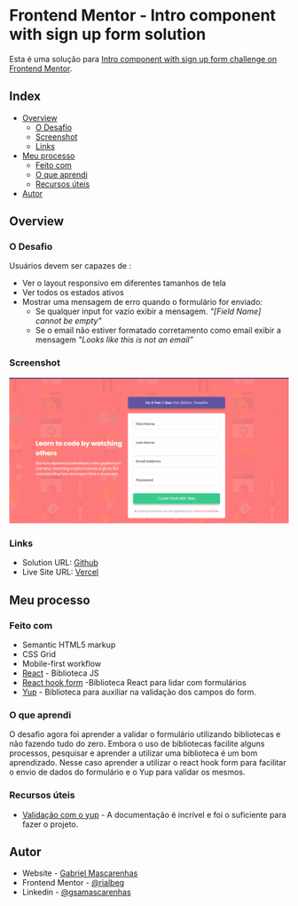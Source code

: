 # Frontend Mentor - Intro component with sign up form solution

Esta é uma solução para [Intro component with sign up form challenge on Frontend Mentor](https://www.frontendmentor.io/challenges/intro-component-with-signup-form-5cf91bd49edda32581d28fd1).

## Index

- [Overview](#overview)
  - [O Desafio](#o-desafio)
  - [Screenshot](#screenshot)
  - [Links](#links)
- [Meu processo](#meu-processo)
  - [Feito com](#feito-com)
  - [O que aprendi](#o-que-aprendi)
  - [Recursos úteis](#recursos-úteis)
- [Autor](#autor)

## Overview

### O Desafio

Usuários devem ser capazes de :

- Ver o layout responsivo em diferentes tamanhos de tela
- Ver todos os estados ativos
- Mostrar uma mensagem de erro quando o formulário for enviado:
  - Se qualquer input for vazio exibir a mensagem. _"[Field Name] cannot be empty"_
  - Se o email não estiver formatado corretamento como email exibir a mensagem _"Looks like this is not an email"_

### Screenshot

![](./screenshot.gif)

### Links

- Solution URL: [Github](https://github.com/rialbeg/intro-component-with-signup-form-react)
- Live Site URL: [Vercel](https://intro-component-with-signup-form-react-ruddy.vercel.app/)

## Meu processo

### Feito com

- Semantic HTML5 markup
- CSS Grid
- Mobile-first workflow
- [React](https://reactjs.org/) - Biblioteca JS
- [React hook form](https://react-hook-form.com/) -Biblioteca React para lidar com formulários
- [Yup](https://github.com/jquense/yup) - Biblioteca para auxiliar na validação dos campos do form.

### O que aprendi

O desafio agora foi aprender a validar o formulário utilizando bibliotecas e não fazendo tudo do zero. Embora o uso de bibliotecas facilite alguns processos, pesquisar e aprender a utilizar uma biblioteca é um bom aprendizado.
Nesse caso aprender a utilizar o react hook form para facilitar o envio de dados do formulário e o Yup para validar os mesmos.

### Recursos úteis

- [Validação com o yup](https://react-hook-form.com/get-started#SchemaValidation) - A documentação é incrível e foi o suficiente para fazer o projeto.

## Autor

- Website - [Gabriel Mascarenhas](https://rialbeg.github.io/portfolio/)
- Frontend Mentor - [@rialbeg](https://www.frontendmentor.io/profile/rialbeg)
- Linkedin - [@gsamascarenhas](https://www.linkedin.com/in/gsamascarenhas/)
